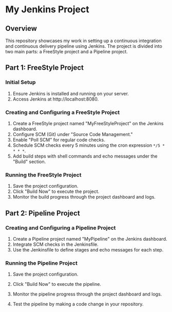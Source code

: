 # My Jenkins Project

## Overview
This repository showcases my work in setting up a continuous integration and continuous delivery pipeline using Jenkins. The project is divided into two main parts: a FreeStyle project and a Pipeline project.

## Part 1: FreeStyle Project

### Initial Setup
1. Ensure Jenkins is installed and running on your server.
2. Access Jenkins at http://localhost:8080.

### Creating and Configuring a FreeStyle Project
1. Create a FreeStyle project named "MyFreeStyleProject" on the Jenkins dashboard.
2. Configure SCM (Git) under "Source Code Management."
3. Enable "Poll SCM" for regular code checks.
4. Schedule SCM checks every 5 minutes using the cron expression `*/5 * * * *`.
5. Add build steps with shell commands and echo messages under the "Build" section.

### Running the FreeStyle Project
1. Save the project configuration.
2. Click "Build Now" to execute the project.
3. Monitor the build progress through the project dashboard and logs.

## Part 2: Pipeline Project

### Creating and Configuring a Pipeline Project
1. Create a Pipeline project named "MyPipeline" on the Jenkins dashboard.
2. Integrate SCM checks in the Jenkinsfile.
3. Use the Jenkinsfile to define stages and echo messages for each step.

### Running the Pipeline Project
1. Save the project configuration.
2. Click "Build Now" to execute the pipeline.
3. Monitor the pipeline progress through the project dashboard and logs.

4. Test the pipeline by making a code change in your repository.

